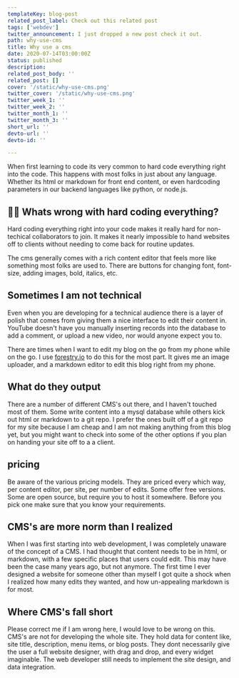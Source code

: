 ```yaml
---
templateKey: blog-post
related_post_label: Check out this related post
tags: ['webdev']
twitter_announcement: I just dropped a new post check it out.
path: why-use-cms
title: Why use a cms
date: 2020-07-14T03:00:00Z
status: published
description:
related_post_body: ''
related_post: []
cover: '/static/why-use-cms.png'
twitter_cover: '/static/why-use-cms.png'
twitter_week_1: ''
twitter_week_2: ''
twitter_month_1: ''
twitter_month_3: ''
short_url: ''
devto-url: ''
devto-id: ''

---
```


When first learning to code its very common to hard code everything right into the code.  This happens with most folks in just about any language.  Whether its html or markdown for front end content, or even hardcoding parameters in our backend languages like python, or node.js.

## 🤷‍♀️ Whats wrong with hard coding everything?

Hard coding everything right into your code makes it really hard for non-techical collaborators to join.  It makes it nearly impossible to hand websites off to clients without needing to come back for routine updates.

The cms generally comes with a rich content editor that feels more like something most folks are used to.  There are buttons for changing font, font-size, adding images, bold, italics, etc.

## Sometimes I am not technical

Even when you are developing for a technical audience there is a layer of polish that comes from giving them a nice interface to edit their content in.  YouTube doesn't have you manually inserting records into the database to add a comment, or upload a new video, nor would anyone expect you to.

There are times when I want to edit my blog on the go from my phone while on the go.  I use [forestry.io](https://forestry.io) to do this for the most part.  It gives me an image uploader, and a markdown editor to edit this blog right from my phone.

## What do they output

There are a number of different CMS's out there, and I haven't touched most of them.  Some write content into a mysql database while others kick out html or markdown to a git repo.  I prefer the ones built off of a git repo for my site because I am cheap and I am not making anything from this blog yet, but you might want to check into some of the other options if you plan on handing your site off to a a client.

## pricing

Be aware of the various pricing models.  They are priced every which way, per content editor, per site, per number of edits. Some offer free versions.  Some are open source, but require you to host it somewhere.  Before you pick one make sure that you know your requirements.

## CMS's are more norm than I realized

When I was first starting into web development, I was completely unaware of the concept of a CMS.  I had thought that content needs to be in html, or markdown, with a few specific places that users could edit.  This may have been the case many years ago, but not anymore.  The first time I ever designed a website for someone other than myself I got quite a shock when I realized how many edits they wanted, and how un-appealing markdown is for most.

## Where CMS's fall short

Please correct me if I am wrong here, I would love to be wrong on this.  CMS's are not for developing the whole site.  They hold data for content like, site title, description, menu items, or blog posts.  They dont necessarily give the user a full website designer, with drag and drop, and every widget imaginable.  The web developer still needs to implement the site design, and data integration.
